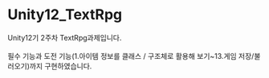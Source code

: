 # Unity12\_TextRpg

Unity12기 2주차 TextRpg과제입니다.
<br/>
<br/>
필수 기능과 도전 기능(1.아이템 정보를 클래스 / 구조체로 활용해 보기~13.게임 저장/불러오기)까지 구현하였습니다.
